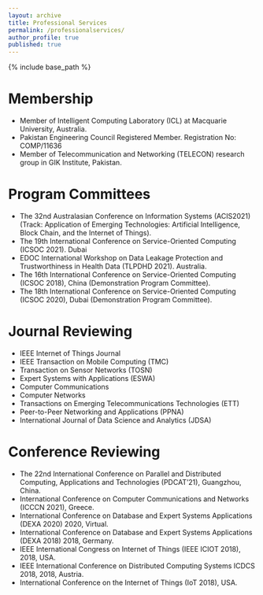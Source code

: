 ```yaml
---
layout: archive
title: Professional Services
permalink: /professionalservices/
author_profile: true
published: true
---
```


{% include base_path %}



Membership
=====
*	Member of Intelligent Computing Laboratory (ICL) at Macquarie University, Australia.
*	Pakistan Engineering Council Registered Member. Registration No: COMP/11636
*	Member of Telecommunication and Networking (TELECON) research group in GIK Institute, Pakistan.

Program Committees
====
*	The 32nd Australasian Conference on Information Systems (ACIS2021) (Track: Application of Emerging Technologies: Artificial Intelligence, Block Chain, and the Internet of Things).
*	The 19th International Conference on Service-Oriented Computing (ICSOC 2021). Dubai
*	EDOC International Workshop on Data Leakage Protection and Trustworthiness in Health Data (TLPDHD 2021). Australia.
*	The 16th International Conference on Service-Oriented Computing (ICSOC 2018), China (Demonstration Program Committee).
*	The 18th International Conference on Service-Oriented Computing (ICSOC 2020), Dubai (Demonstration Program Committee).

Journal Reviewing
======
*	IEEE Internet of Things Journal
*	IEEE Transaction on Mobile Computing (TMC)
*	Transaction on Sensor Networks (TOSN)
*	Expert Systems with Applications (ESWA)
*	Computer Communications
*	Computer Networks
*	Transactions on Emerging Telecommunications Technologies (ETT)
*	Peer-to-Peer Networking and Applications (PPNA)
*	International Journal of Data Science and Analytics (JDSA)

Conference Reviewing
====
*	The 22nd International Conference on Parallel and Distributed Computing, Applications and Technologies (PDCAT’21), Guangzhou, China.
*	International Conference on Computer Communications and Networks (ICCCN 2021), Greece.
*	International Conference on Database and Expert Systems Applications (DEXA 2020) 2020, Virtual.
*	International Conference on Database and Expert Systems Applications (DEXA 2018) 2018, Germany. 
*	IEEE International Congress on Internet of Things (IEEE ICIOT 2018), 2018, USA.
*	IEEE International Conference on Distributed Computing Systems ICDCS 2018, 2018, Austria.
*	International Conference on the Internet of Things (IoT 2018), USA.
